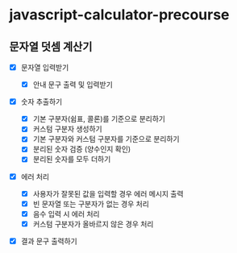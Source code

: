 # javascript-calculator-precourse

## 문자열 덧셈 계산기

- [x] 문자열 입력받기

  - [x] 안내 문구 출력 및 입력받기

- [x] 숫자 추출하기

  - [x] 기본 구분자(쉼표, 콜론)를 기준으로 분리하기
  - [x] 커스텀 구분자 생성하기
  - [x] 기본 구분자와 커스텀 구분자를 기준으로 분리하기
  - [x] 분리된 숫자 검증 (양수인지 확인)
  - [x] 분리된 숫자를 모두 더하기

- [x] 에러 처리

  - [x] 사용자가 잘못된 값을 입력할 경우 에러 메시지 출력
  - [x] 빈 문자열 또는 구분자가 없는 경우 처리
  - [x] 음수 입력 시 에러 처리
  - [x] 커스텀 구분자가 올바르지 않은 경우 처리

- [x] 결과 문구 출력하기
